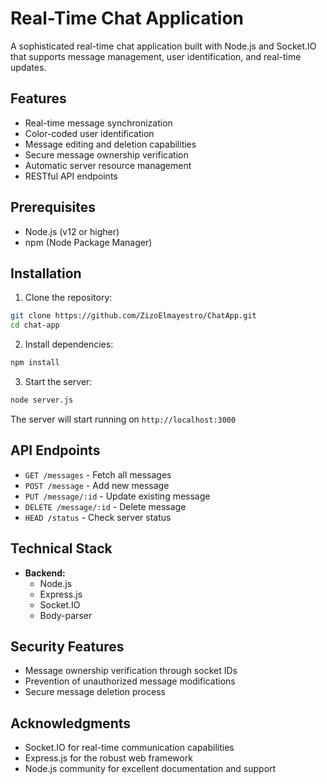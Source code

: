 # Real-Time Chat Application

A sophisticated real-time chat application built with Node.js and Socket.IO that supports message management, user identification, and real-time updates.

## Features

- Real-time message synchronization
- Color-coded user identification
- Message editing and deletion capabilities
- Secure message ownership verification
- Automatic server resource management
- RESTful API endpoints

## Prerequisites

- Node.js (v12 or higher)
- npm (Node Package Manager)

## Installation

1. Clone the repository:
```bash
git clone https://github.com/ZizoElmayestro/ChatApp.git
cd chat-app
```

2. Install dependencies:
```bash
npm install
```

3. Start the server:
```bash
node server.js
```

The server will start running on `http://localhost:3000`

## API Endpoints

- `GET /messages` - Fetch all messages
- `POST /message` - Add new message
- `PUT /message/:id` - Update existing message
- `DELETE /message/:id` - Delete message
- `HEAD /status` - Check server status

## Technical Stack

- **Backend:**
  - Node.js
  - Express.js
  - Socket.IO
  - Body-parser

## Security Features

- Message ownership verification through socket IDs
- Prevention of unauthorized message modifications
- Secure message deletion process

## Acknowledgments

- Socket.IO for real-time communication capabilities
- Express.js for the robust web framework
- Node.js community for excellent documentation and support
